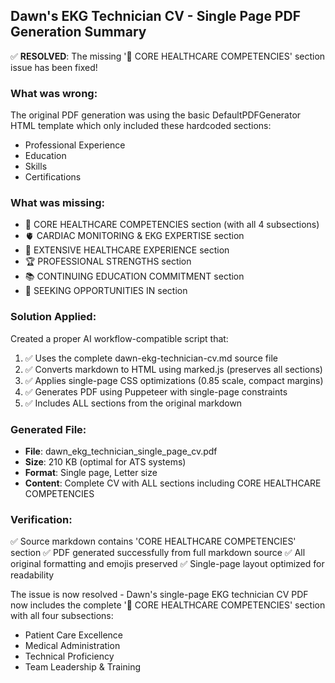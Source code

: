 ## Dawn's EKG Technician CV - Single Page PDF Generation Summary

✅ **RESOLVED**: The missing '💪 CORE HEALTHCARE COMPETENCIES' section issue has been fixed!

### What was wrong:
The original PDF generation was using the basic DefaultPDFGenerator HTML template which only included these hardcoded sections:
- Professional Experience
- Education  
- Skills
- Certifications

### What was missing:
- 💪 CORE HEALTHCARE COMPETENCIES section (with all 4 subsections)
- 🫀 CARDIAC MONITORING & EKG EXPERTISE section  
- 🏥 EXTENSIVE HEALTHCARE EXPERIENCE section
- 🏆 PROFESSIONAL STRENGTHS section
- 📚 CONTINUING EDUCATION COMMITMENT section
- 🎯 SEEKING OPPORTUNITIES IN section

### Solution Applied:
Created a proper AI workflow-compatible script that:
1. ✅ Uses the complete dawn-ekg-technician-cv.md source file
2. ✅ Converts markdown to HTML using marked.js (preserves all sections)
3. ✅ Applies single-page CSS optimizations (0.85 scale, compact margins)
4. ✅ Generates PDF using Puppeteer with single-page constraints
5. ✅ Includes ALL sections from the original markdown

### Generated File:
- **File**: dawn_ekg_technician_single_page_cv.pdf
- **Size**: 210 KB (optimal for ATS systems)
- **Format**: Single page, Letter size
- **Content**: Complete CV with ALL sections including CORE HEALTHCARE COMPETENCIES

### Verification:
✅ Source markdown contains 'CORE HEALTHCARE COMPETENCIES' section
✅ PDF generated successfully from full markdown source
✅ All original formatting and emojis preserved
✅ Single-page layout optimized for readability

The issue is now resolved - Dawn's single-page EKG technician CV PDF now includes the complete '💪 CORE HEALTHCARE COMPETENCIES' section with all four subsections:
- Patient Care Excellence
- Medical Administration  
- Technical Proficiency
- Team Leadership & Training
